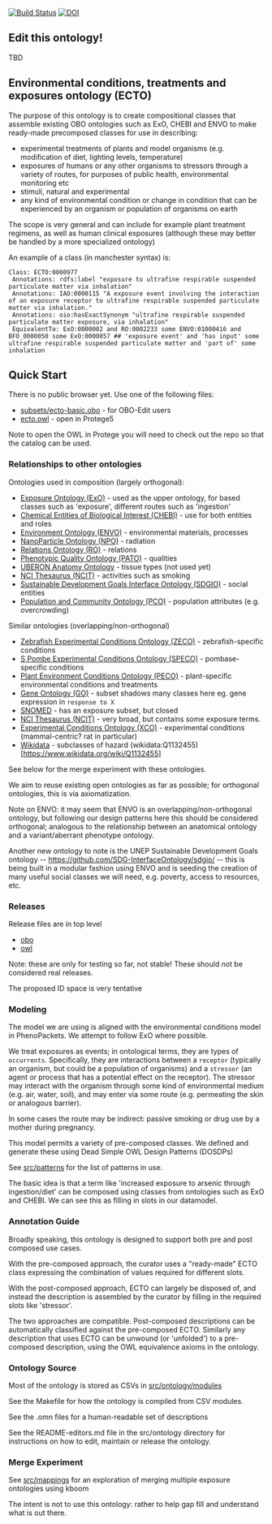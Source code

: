 [![Build Status](https://travis-ci.org/EnvironmentOntology/environmental-exposure-ontology.svg?branch=master)](https://travis-ci.org/EnvironmentOntology/environmental-exposure-ontology)
[![DOI](https://zenodo.org/badge/13996/EnvironmentOntology/environmental-exposure-ontology.svg)](https://zenodo.org/badge/latestdoi/13996/EnvironmentOntology/environmental-exposure-ontology)

## Edit this ontology!

TBD


## Environmental conditions, treatments and exposures ontology (ECTO)

The purpose of this ontology is to create compositional classes that
assemble existing OBO ontologies such as ExO, CHEBI and ENVO to make
ready-made precomposed classes for use in describing:

 * experimental treatments of plants and model organisms (e.g. modification of diet, lighting levels, temperature)
 * exposures of humans or any other organisms to stressors through a variety of routes, for purposes of public health, environmental monitoring etc
 * stimuli, natural and experimental
 * any kind of environmental condition or change in condition that can be experienced by an organism or population of organisms on earth

The scope is very general and can include for example plant treatment regimens, as well as human clinical exposures (although these may better be handled by a more specialized ontology)

An example of a class (in manchester syntax) is:

```
Class: ECTO:0000977
 Annotations: rdfs:label "exposure to ultrafine respirable suspended particulate matter via inhalation"
 Annotations: IAO:0000115 "A exposure event involving the interaction of an exposure receptor to ultrafine respirable suspended particulate matter via inhalation."
 Annotations: oio:hasExactSynonym "ultrafine respirable suspended particulate matter exposure, via inhalation"
 EquivalentTo: ExO:0000002 and RO:0002233 some ENVO:01000416 and BFO_0000050 some ExO:0000057 ## 'exposure event' and 'has input' some ultrafine respirable suspended particulate matter and 'part of' some inhalation
```

## Quick Start

There is no public browser yet. Use one of the following files:

 * [subsets/ecto-basic.obo](subsets/ecto-basic.obo) - for OBO-Edit users
 * [ecto.owl](ecto.owl) - open in Protege5

Note to open the OWL in Protege you will need to check out the repo so
that the catalog can be used.

### Relationships to other ontologies

Ontologies used in composition (largely orthogonal):

 * [Exposure Ontology (ExO)](https://bioportal.bioontology.org/ontologies/EXO) - used as the upper ontology, for based classes such as 'exposure', different routes such as 'ingestion'
 * [Chemical Entities of Biological Interest (CHEBI)](http://www.ebi.ac.uk/chebi/) - use for both entities and roles
 * [Environment Ontology (ENVO)](http://obofoundry.org/ontology/envo.html) - environmental materials, processes
 * [NanoParticle Ontology (NPO)](https://bioportal.bioontology.org/ontologies/NPO) - radiation
 * [Relations Ontology (RO)](http://obofoundry.org/ontology/ro.html) - relations
 * [Phenotypic Quality Ontology (PATO)](http://www.obofoundry.org/ontology/pato.html) - qualities
 * [UBERON Anatomy Ontology](http://uberon.github.io/) - tissue types (not used yet)
 * [NCI Thesaurus (NCIT)](https://www.google.com/search?q=NCIT&oq=NCIT&aqs=chrome..69i57.438j0j4&sourceid=chrome&ie=UTF-8) - activities such as smoking
 * [Sustainable Development Goals Interface Ontology (SDGIO)](https://github.com/SDG-InterfaceOntology/sdgio) - social entities
 * [Population and Community Ontology (PCO)](http://www.obofoundry.org/ontology/pco.html) - population attributes (e.g. overcrowding)

Similar ontologies (overlapping/non-orthogonal)

 * [Zebrafish Experimental Conditions Ontology (ZECO)](http://www.obofoundry.org/ontology/zeco.html) - zebrafish-specific conditions
 * [S Pombe Experimental Conditions Ontology (SPECO)](http://www.obofoundry.org/ontology/peco.html) - pombase-specific conditions
 * [Plant Environment Conditions Ontology (PECO)](http://www.obofoundry.org/ontology/peco.html) - plant-specific environmental conditions and treatments
 * [Gene Ontology (GO)](http://www.geneontology.org/) - subset shadows many classes here eg. gene expression in `response to X`
 * [SNOMED](https://www.nlm.nih.gov/healthit/snomedct/) - has an exposure subset, but closed
 * [NCI Thesaurus (NCIT)](https://www.google.com/search?q=NCIT&oq=NCIT&aqs=chrome..69i57.438j0j4&sourceid=chrome&ie=UTF-8) - very broad, but contains some exposure terms.
 * [Experimental Conditions Ontology (XCO)](https://bioportal.bioontology.org/ontologies/XCO) - experimental conditions (mammal-centric? rat in particular)
 * [Wikidata](https://www.wikidata.org/wiki/Wikidata:Main_Page) - subclasses of hazard (wikidata:Q1132455)[https://www.wikidata.org/wiki/Q1132455]

See below for the merge experiment with these ontologies.

We aim to reuse existing open ontologies as far as possible; for orthogonal ontologies, this is via axiomatization.

Note on ENVO: it may seem that ENVO is an overlapping/non-orthogonal ontology, but following our design patterns here this should be considered orthogonal; analogous to the relationship between an anatomical ontology and a variant/aberrant phenotype ontology.

Another new ontology to note is the UNEP Sustainable Development Goals ontology -- https://github.com/SDG-InterfaceOntology/sdgio/ -- this is being built in a modular fashion using ENVO and is seeding the creation of many useful social classes we will need, e.g. poverty, access to resources, etc.


### Releases

Release files are in top level

 * [obo](ecto.obo)
 * [owl](ecto.owl)

Note: these are only for testing so far, not stable! These should not be considered real releases.

The proposed ID space is very tentative

### Modeling

The model we are using is aligned with the environmental conditions
model in PhenoPackets. We attempt to follow ExO where possible.

We treat exposures as events; in ontological terms, they are types of
`occurrents`. Specifically, they are interactions between a `receptor`
(typically an organism, but could be a population of organisms) and a
`stressor` (an agent or process that has a potential effect on the
receptor). The stressor may interact with the organism through some
kind of environmental medium (e.g. air, water, soil), and may enter
via some route (e.g. permeating the skin or analogous barrier).

In some cases the route may be indirect: passive smoking or drug use
by a mother during pregnancy.

This model permits a variety of pre-composed classes. We defined and
generate these using Dead Simple OWL Design Patterns (DOSDPs)

See [src/patterns](src/patterns) for the list of patterns in use.

The basic idea is that a term like 'increased exposure to arsenic
through ingestion/diet' can be composed using classes from ontologies
such as ExO and CHEBI. We can see this as filling in slots in our
datamodel.

### Annotation Guide

Broadly speaking, this ontology is designed to support both pre and
post composed use cases.

With the pre-composed approach, the curator uses a "ready-made" ECTO
class expressing the combination of values required for different
slots.

With the post-composed approach, ECTO can largely be disposed of, and
instead the description is assembled by the curator by filling in the
required slots like 'stressor'.

The two approaches are compatible. Post-composed descriptions can be
automatically classified against the pre-composed ECTO. Similarly any
description that uses ECTO can be unwound (or 'unfolded') to a
pre-composed description, using the OWL equivalence axioms in the
ontology.

### Ontology Source

Most of the ontology is stored as CSVs in [src/ontology/modules](src/ontology/modules)

See the Makefile for how the ontology is compiled from CSV modules.

See the .omn files for a human-readable set of descriptions

See the README-editors.md file in the src/ontology directory for
instructions on how to edit, maintain or release the ontology.

### Merge Experiment

See [src/mappings](src/mappings) for an exploration of merging multiple exposure ontologies using kboom

The intent is not to use this ontology: rather to help gap fill and understand what is out there.


